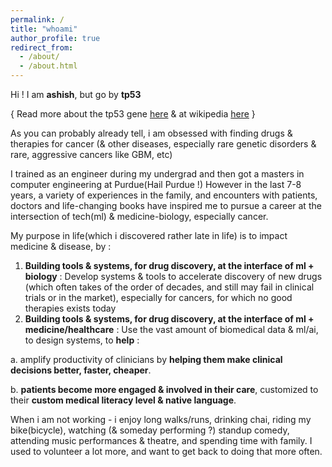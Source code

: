 ```yaml
---
permalink: /
title: "whoami"
author_profile: true
redirect_from: 
  - /about/
  - /about.html
---
```


Hi ! I am __ashish__, but go by __tp53__ 

{ Read more about the tp53 gene [here](https://stetson.substack.com/p/the-tumor-suppressor-to-rule-them) & at wikipedia [here](https://en.wikipedia.org/wiki/P53) }

As you can probably already tell, i am obsessed with finding drugs & therapies for cancer (& other diseases, especially rare genetic disorders & rare, aggressive cancers like GBM, etc)

I trained as an engineer during my undergrad and then got a masters in computer engineering at Purdue(Hail Purdue !)
However in the last 7-8 years, a variety of experiences in the family, and encounters with patients, doctors and life-changing books have inspired me to pursue a career at the intersection of tech(ml) & medicine-biology, especially cancer.

My purpose in life(which i discovered rather late in life) is to impact medicine & disease, by :

1. __Building tools & systems, for drug discovery, at the interface of ml + biology__ : Develop systems & tools to accelerate discovery of  new drugs (which often takes of the order of decades, and still may fail in clinical trials or in the market), especially for cancers, for which no good therapies exists today
2. __Building tools & systems, for drug discovery, at the interface of ml + medicine/healthcare__ : Use the vast amount of biomedical data & ml/ai, to design systems, to __help__ :

  a. amplify productivity of clinicians by __helping them make clinical decisions better, faster, cheaper__.

  b. __patients become more engaged & involved in their care__, customized to their __custom medical literacy level & native language__.


When i am not working - i enjoy long walks/runs, drinking chai, riding my bike(bicycle), watching (& someday performing ?) standup comedy, attending music performances & theatre, and spending time with family. I used to volunteer a lot more, and want to get back to doing that more often.